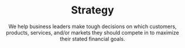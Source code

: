 ---
layout: service
order: 6
title: "Strategy"
subtitle: "We help business leaders make tough decisions on which customers, products, services, and/or markets they should compete in to maximize their stated financial goals."
blurb-intro: "Unlock strategic clarity to drive impactful decisions for your business."
intro: "At SLKone, we understand that effective strategy is crucial for long-term business success. Our approach to strategy combines deep industry knowledge with advanced analytics to develop actionable plans that drive sustainable growth and competitive advantage."
approach: "We take a comprehensive approach to strategy development and execution, focusing on Performance Management, Strategic Planning & Execution, and Risk Mitigation. Our methodology ensures that your strategy is not only well-crafted but also effectively implemented and monitored for success."
impact_title: "Our Impact"
impact_intro: "Implementing effective strategies can lead to transformative outcomes, including:"
impact:
  - metric: "20-25% increase"
    description: "in EBITDA margins"
  - metric: "15-20% increase"
    description: "in market share"
  - metric: "20-25% growth"
    description: "in revenue through strategic initiatives"
impact_conclusion: "Our clients achieve clear strategic direction, enhanced market positioning, and sustainable growth, ensuring that their organizations can thrive in competitive environments."
why_choose:
  - point: "Strategic Expertise"
    icon: "fa-user-tie"
    description: "In-depth knowledge of strategic planning and execution."
  - point: "Customized Approaches"
    icon: "fa-diagram-project"
    description: "Tailored strategies to meet your unique business goals."
  - point: "Data-Driven Insights"
    icon: "fa-chart-candlestick"
    description: "Utilizing analytics to inform strategic decisions."
  - point: "Proven Methodologies"
    icon: "fa-chart-scatter"
    description: "Implementation of industry-leading strategic practices."
  - point: "Continuous Support"
    icon: "fa-chart-bar"
    description: "Ongoing assistance to ensure strategic success."
  - point: "Cross-Industry Experience"
    icon: "fa-arrows-cross"
    description: "Expertise across various sectors for diverse strategic challenges."
cta_title: "Ready to develop a winning strategy?"
cta: "Contact SLKone today to discover how our Strategy services can help you achieve your business objectives and drive sustainable growth."
icon: "fa-scribble"
color: "viola"
image: "/assets/images/backgrounds/strategy.webp"
---